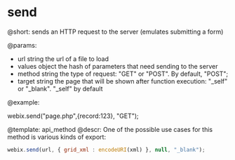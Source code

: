 send
=============


@short: sends an HTTP request to the server (emulates submitting a form)
	

@params:
- url		string		the url of a file to load
- values	object		the hash of parameters that need sending to the server
- method	string		the type of request: "GET" or "POST". By default, "POST";
- target	string		the page that will be shown after function execution: "_self" or "_blank". "_self" by default

@example:

webix.send("page.php",{record:123}, "GET");

@template:	api_method
@descr:
One of the possible use cases for this method is various kinds of export: 

~~~js
webix.send(url, { grid_xml : encodeURI(xml) }, null, "_blank");
~~~
